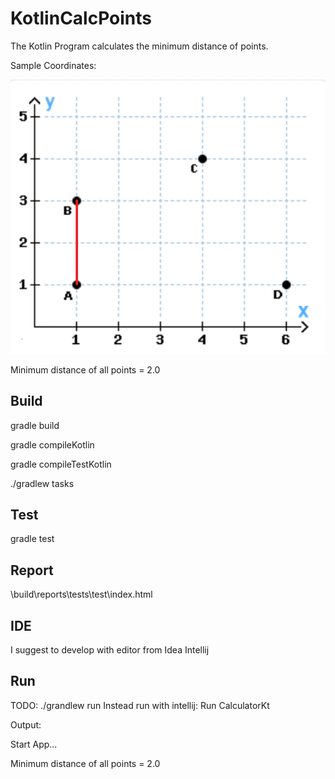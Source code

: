 # KotlinCalcPoints

The Kotlin Program calculates the minimum distance of points.

Sample Coordinates: 

![Coordinates](src/main/resources/Coordinates.png "Coordinates")

Minimum distance of all points = 2.0


## Build

gradle build

gradle compileKotlin

gradle compileTestKotlin

./gradlew tasks


## Test

gradle test


## Report

\build\reports\tests\test\index.html


## IDE

I suggest to develop with editor from Idea Intellij


## Run

TODO: ./grandlew run
Instead run with intellij: Run CalculatorKt

Output:

Start App...

Minimum distance of all points = 2.0
